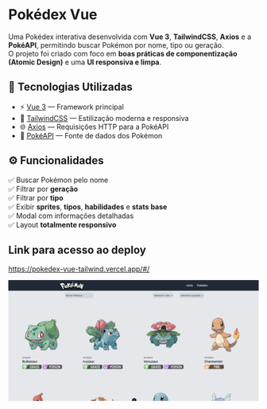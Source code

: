 # Pokédex Vue

Uma Pokédex interativa desenvolvida com **Vue 3**, **TailwindCSS**, **Axios** e a **PokéAPI**, permitindo buscar Pokémon por nome, tipo ou geração.  
O projeto foi criado com foco em **boas práticas de componentização (Atomic Design)** e uma **UI responsiva e limpa**.

## 🚀 Tecnologias Utilizadas

- ⚡ [Vue 3](https://vuejs.org/) — Framework principal  
- 🎨 [TailwindCSS](https://tailwindcss.com/) — Estilização moderna e responsiva  
- 🌐 [Axios](https://axios-http.com/) — Requisições HTTP para a PokéAPI  
- 🧩 [PokéAPI](https://pokeapi.co/) — Fonte de dados dos Pokémon  

## ⚙️ Funcionalidades

✅ Buscar Pokémon pelo nome  
✅ Filtrar por **geração**  
✅ Filtrar por **tipo**  
✅ Exibir **sprites**, **tipos**, **habilidades** e **stats base**  
✅ Modal com informações detalhadas  
✅ Layout **totalmente responsivo**

## Link para acesso ao deploy

https://pokedex-vue-tailwind.vercel.app/#/

<img src="https://github.com/jot4jj/pokedex-vue-tailwind/blob/main/src/assets/img/demo.png" alt="Demonstração">

